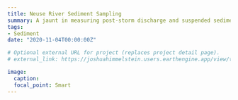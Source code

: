 ```yaml
---
title: Neuse River Sediment Sampling
summary: A jaunt in measuring post-storm discharge and suspended sediments. 
tags:
- Sediment
date: "2020-11-04T00:00:00Z"

# Optional external URL for project (replaces project detail page).
# external_link: https://joshuahimmelstein.users.earthengine.app/view/the-island

image:
  caption:
  focal_point: Smart
---
```


